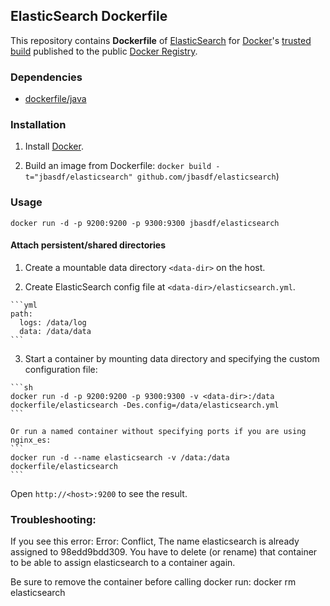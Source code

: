 ## ElasticSearch Dockerfile


This repository contains **Dockerfile** of [ElasticSearch](http://www.elasticsearch.org/) for [Docker](https://www.docker.io/)'s [trusted build](https://index.docker.io/u/dockerfile/elasticsearch/) published to the public [Docker Registry](https://index.docker.io/).


### Dependencies

* [dockerfile/java](http://dockerfile.github.io/#/java)


### Installation

1. Install [Docker](https://www.docker.io/).

2. Build an image from Dockerfile: `docker build -t="jbasdf/elasticsearch" github.com/jbasdf/elasticsearch`)


### Usage

    docker run -d -p 9200:9200 -p 9300:9300 jbasdf/elasticsearch

#### Attach persistent/shared directories

  1. Create a mountable data directory `<data-dir>` on the host.

  2. Create ElasticSearch config file at `<data-dir>/elasticsearch.yml`.

    ```yml
    path:
      logs: /data/log
      data: /data/data
    ```

  3. Start a container by mounting data directory and specifying the custom configuration file:

    ```sh
    docker run -d -p 9200:9200 -p 9300:9300 -v <data-dir>:/data dockerfile/elasticsearch -Des.config=/data/elasticsearch.yml
    ```

    Or run a named container without specifying ports if you are using nginx_es:
    ```
    docker run -d --name elasticsearch -v /data:/data dockerfile/elasticsearch
    ```

Open `http://<host>:9200` to see the result.


### Troubleshooting:

If you see this error:
  Error: Conflict, The name elasticsearch is already assigned to 98edd9bdd309. You have to delete (or rename) that container to be able to assign elasticsearch to a container again.

Be sure to remove the container before calling docker run:
  docker rm elasticsearch